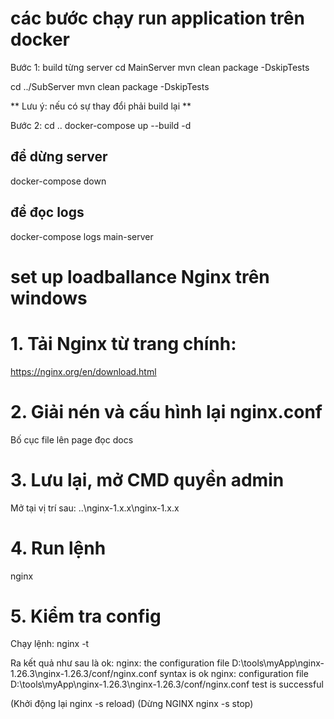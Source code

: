 # các bước chạy run application trên docker

Bước 1: build từng server
cd MainServer
mvn clean package -DskipTests

cd ../SubServer
mvn clean package -DskipTests

** Lưu ý: nếu có sự thay đổi phải build lại **

Bước 2:
cd ..
docker-compose up --build -d

## để dừng server

docker-compose down

## để đọc logs

docker-compose logs main-server

# set up loadballance Nginx trên windows

# 1. Tải Nginx từ trang chính:

https://nginx.org/en/download.html

# 2. Giải nén và cấu hình lại nginx.conf

Bố cục file lên page đọc docs

# 3. Lưu lại, mở CMD quyền admin

Mở tại vị trí sau: ..\nginx-1.x.x\nginx-1.x.x

# 4. Run lệnh

nginx

# 5. Kiểm tra config

Chạy lệnh: nginx -t

Ra kết quả như sau là ok:
nginx: the configuration file D:\tools\myApp\nginx-1.26.3\nginx-1.26.3/conf/nginx.conf syntax is ok
nginx: configuration file D:\tools\myApp\nginx-1.26.3\nginx-1.26.3/conf/nginx.conf test is successful

(Khởi động lại nginx -s reload)
(Dừng NGINX nginx -s stop)
